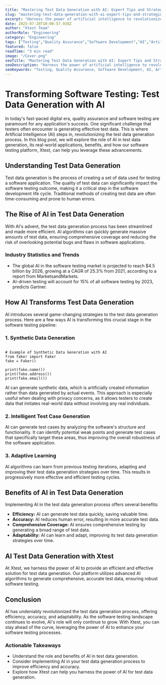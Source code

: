 ```yaml
---
title: "Mastering Test Data Generation with AI: Expert Tips and Strategies"
slug: "mastering-test-data-generation-with-ai-expert-tips-and-strategies"
excerpt: "Harness the power of artificial intelligence to revolutionize your test data generation. Dive into the future of software testing, where AI not only expedites the process but also enhances the quality of testing. Click to explore how AI unlocks new potential in test data generation!"
date: 2025-07-28T10:00:57.938Z
author: "Xtest Team"
authorRole: "Engineering"
category: "Engineering"
tags: ["Testing","Quality Assurance","Software Development","AI","Artificial Intelligence"]
featured: false
readTime: "3 min read"
image: "/Cover.png"
seoTitle: "Mastering Test Data Generation with AI: Expert Tips and Strategies"
seoDescription: "Harness the power of artificial intelligence to revolutionize your test data generation. Dive into the future of software testing, where AI not only expedites the process but also enhances the quality of testing. Click to explore how AI unlocks new potential in test data generation!"
seoKeywords: "Testing, Quality Assurance, Software Development, AI, Artificial Intelligence"
---
```


# Transforming Software Testing: Test Data Generation with AI

In today's fast-paced digital era, quality assurance and software testing are paramount for any application's success. One significant challenge that testers often encounter is generating effective test data. This is where Artificial Intelligence (AI) steps in, revolutionizing the test data generation process. In this blog post, we will explore the role of AI in test data generation, its real-world applications, benefits, and how our software testing platform, Xtest, can help you leverage these advancements.

## Understanding Test Data Generation

Test data generation is the process of creating a set of data used for testing a software application. The quality of test data can significantly impact the software testing outcome, making it a critical step in the software development life cycle. Traditional methods of creating test data are often time-consuming and prone to human errors.

## The Rise of AI in Test Data Generation

With AI's advent, the test data generation process has been streamlined and made more efficient. AI algorithms can quickly generate massive amounts of test data, ensuring comprehensive coverage and reducing the risk of overlooking potential bugs and flaws in software applications.

### Industry Statistics and Trends

*   The global AI in the software testing market is projected to reach $4.5 billion by 2026, growing at a CAGR of 25.3% from 2021, according to a report from MarketsandMarkets.
*   AI-driven testing will account for 15% of all software testing by 2023, predicts Gartner.

## How AI Transforms Test Data Generation

AI introduces several game-changing strategies to the test data generation process. Here are a few ways AI is transforming this crucial stage in the software testing pipeline:

### 1\. Synthetic Data Generation

```

# Example of Synthetic Data Generation with AI
from faker import Faker
fake = Faker()

print(fake.name())
print(fake.address())
print(fake.email())
```

AI can generate synthetic data, which is artificially created information rather than data generated by actual events. This approach is especially useful when dealing with privacy concerns, as it allows testers to create data that imitates real-world data without involving any real individuals.

### 2\. Intelligent Test Case Generation

AI can generate test cases by analyzing the software's structure and functionality. It can identify potential weak points and generate test cases that specifically target these areas, thus improving the overall robustness of the software application.

### 3\. Adaptive Learning

AI algorithms can learn from previous testing iterations, adapting and improving their test data generation strategies over time. This results in progressively more effective and efficient testing cycles.

## Benefits of AI in Test Data Generation

Implementing AI in the test data generation process offers several benefits:

*   **Efficiency:** AI can generate test data quickly, saving valuable time.
*   **Accuracy:** AI reduces human error, resulting in more accurate test data.
*   **Comprehensive Coverage:** AI ensures comprehensive testing by generating a broad range of test data.
*   **Adaptability:** AI can learn and adapt, improving its test data generation strategies over time.

## AI Test Data Generation with Xtest

At Xtest, we harness the power of AI to provide an efficient and effective solution for test data generation. Our platform utilizes advanced AI algorithms to generate comprehensive, accurate test data, ensuring robust software testing.

## Conclusion

AI has undeniably revolutionized the test data generation process, offering efficiency, accuracy, and adaptability. As the software testing landscape continues to evolve, AI's role will only continue to grow. With Xtest, you can stay ahead of the curve, leveraging the power of AI to enhance your software testing processes.

### Actionable Takeaways

*   Understand the role and benefits of AI in test data generation.
*   Consider implementing AI in your test data generation process to improve efficiency and accuracy.
*   Explore how Xtest can help you harness the power of AI for test data generation.